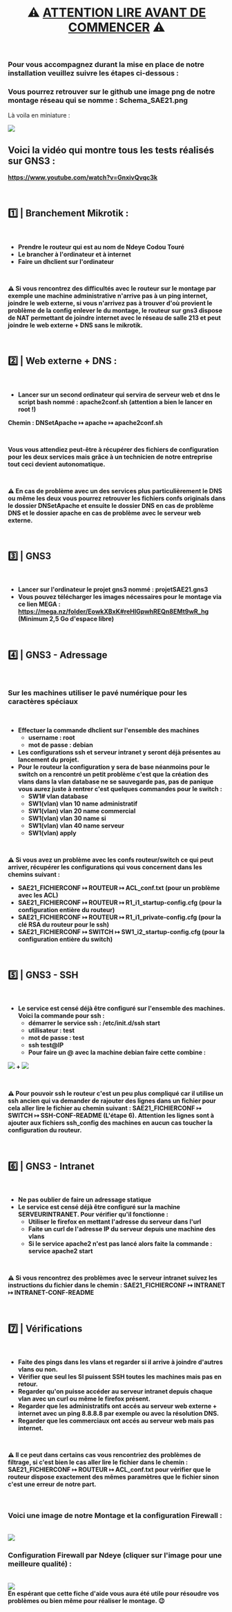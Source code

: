 # <center><b>⚠️ <u>ATTENTION LIRE AVANT DE COMMENCER</u> ⚠️</b></center>

<br />

### Pour vous accompagnez durant la mise en place de notre installation veuillez suivre les étapes ci-dessous :
### Vous pourrez retrouver sur le github une image png de notre montage réseau qui se nomme : **Schema_SAE21.png**

Là voila en miniature :

<img src="Schema_SAE21.png">

<br />

## <b> Voici la vidéo qui montre tous les tests réalisés sur GNS3 :
https://www.youtube.com/watch?v=GnxivQvqc3k

<br />

## 1️⃣ | Branchement Mikrotik :

<br />

* Prendre le routeur qui est au nom de Ndeye Codou Touré
* Le brancher à l'ordinateur et à internet
* Faire un dhclient sur l'ordinateur

<br />

⚠️ Si vous rencontrez des difficultés avec le routeur sur le montage par exemple une machine administrative n'arrive pas à un ping internet, joindre le web externe, si vous n'arrivez pas à trouver d'où provient le problème de la config enlever le du montage, le routeur sur gns3 dispose de NAT permettant de joindre internet avec le réseau de salle 213 et peut joindre le web externe + DNS sans le mikrotik.

<br />

## 2️⃣ | Web externe + DNS :

<br />

* Lancer sur un second ordinateur qui servira de serveur web et dns le script bash nommé : **apache2conf.sh** (attention a bien le lancer en root !)

Chemin : DNSetApache ↦ apache ↦ apache2conf.sh

<br />

Vous vous attendiez peut-être à récupérer des fichiers de configuration pour les deux services mais grâce à un technicien de notre entreprise tout ceci devient autonomatique.

<br />

⚠️ En cas de problème avec un des services plus particulièrement le DNS ou même les deux vous pourrez retrouver les fichiers confs originals dans le dossier **DNSetApache** et ensuite le dossier DNS en cas de problème DNS et le dossier apache en cas de problème avec le serveur web externe.

<br />

## 3️⃣ | GNS3

<br />

* Lancer sur l'ordinateur le projet gns3 nommé : projetSAE21.gns3
* Vous pouvez télécharger les images nécessaires pour le montage via ce lien MEGA : https://mega.nz/folder/EowkXBxK#reHlGpwhREQn8EMt9wR_hg (Minimum 2,5 Go d'espace libre)

<br />

## 4️⃣ | GNS3 - Adressage

<br />

### **Sur les machines utiliser le pavé numérique pour les caractères spéciaux**

<br />

* Effectuer la commande dhclient sur l'ensemble des machines
    * username : root
    * mot de passe : debian
* Les configurations ssh et serveur intranet y seront déjà présentes au lancement du projet.
* Pour le routeur la configuration y sera de base néanmoins pour le switch on a rencontré un petit problème c'est que la création des vlans dans la vlan database ne se sauvegarde pas, pas de panique vous aurez juste à rentrer c'est quelques commandes pour le switch :
    * SW1# vlan database
    * SW1(vlan) vlan 10 name administratif
    * SW1(vlan) vlan 20 name commercial
    * SW1(vlan) vlan 30 name si
    * SW1(vlan) vlan 40 name serveur
    * SW1(vlan) apply

<br />

⚠️ Si vous avez un problème avec les confs routeur/switch ce qui peut arriver, récupérer les configurations qui vous concernent dans les chemins suivant : 
* SAE21_FICHIERCONF ↦ ROUTEUR ↦ ACL_conf.txt (pour un problème avec les ACL) 
* SAE21_FICHIERCONF ↦ ROUTEUR ↦ R1_i1_startup-config.cfg (pour la configuration entière du routeur) 
* SAE21_FICHIERCONF ↦ ROUTEUR ↦ R1_i1_private-config.cfg (pour la clé RSA du routeur pour le ssh) 
* SAE21_FICHIERCONF ↦ SWITCH ↦ SW1_i2_startup-config.cfg (pour la configuration entière du switch)

<br />

## 5️⃣ | GNS3 - SSH

<br />

* Le service est censé déjà être configuré sur l'ensemble des machines. Voici la commande pour ssh :
    * démarrer le service ssh : /etc/init.d/ssh start
    * utilisateur : test
    * mot de passe : test
    * ssh test@IP
    * Pour faire un @ avec la machine debian faire cette combine :

<img src="/MARKDOWN_IMG/MAJ.png"> + <img src="/MARKDOWN_IMG/2.png">

<br />

⚠️ Pour pouvoir ssh le routeur c'est un peu plus compliqué car il utilise un ssh ancien qui va demander de rajouter des lignes dans un fichier pour cela aller lire le fichier au chemin suivant : SAE21_FICHIERCONF ↦ SWITCH ↦ SSH-CONF-README (L'étape 6).
Attention les lignes sont à ajouter aux fichiers ssh_config des machines en aucun cas toucher la configuration du routeur.

<br />

## 6️⃣ | GNS3 - Intranet

<br />

* Ne pas oublier de faire un adressage statique
* Le service est censé déjà être configuré sur la machine **SERVEURINTRANET**. Pour vérifier qu'il fonctionne :
    * Utiliser le firefox en mettant l'adresse du serveur dans l'url
    * Faite un curl de l'adresse IP du serveur depuis une machine des vlans
    * Si le service apache2 n'est pas lancé alors faite la commande : service apache2 start

<br />

⚠️ Si vous rencontrez des problèmes avec le serveur intranet suivez les instructions du fichier dans le chemin : SAE21_FICHIERCONF ↦ INTRANET ↦ INTRANET-CONF-README

<br />

## 7️⃣ | Vérifications

<br />

* Faite des pings dans les vlans et regarder si il arrive à joindre d'autres vlans ou non.
* Vérifier que seul les SI puissent SSH toutes les machines mais pas en retour.
* Regarder qu'on puisse accéder au serveur intranet depuis chaque vlan avec un curl ou même le firefox présent.
* Regarder que les administratifs ont accés au serveur web externe + internet avec un ping 8.8.8.8 par exemple ou avec la résolution DNS.
* Regarder que les commerciaux ont accés au serveur web mais pas internet.

<br />

⚠️ Il ce peut dans certains cas vous rencontriez des problèmes de filtrage, si c'est bien le cas aller lire le fichier dans le chemin : SAE21_FICHIERCONF ↦ ROUTEUR ↦ ACL_conf.txt pour vérifier que le routeur dispose exactement des mêmes paramètres que le fichier sinon c'est une erreur de notre part.

<br />

### Voici une image de notre Montage et la configuration Firewall :
<br />

<img src="/MARKDOWN_IMG/Routeur_SAE.png">

<br />

### Configuration Firewall par Ndeye (cliquer sur l'image pour une meilleure qualité) :

<br />

<img src="/MARKDOWN_IMG/FIREWALL.png">

<br />
En espérant que cette fiche d'aide vous aura été utile pour résoudre vos problèmes ou bien même pour réaliser le montage. 😉


